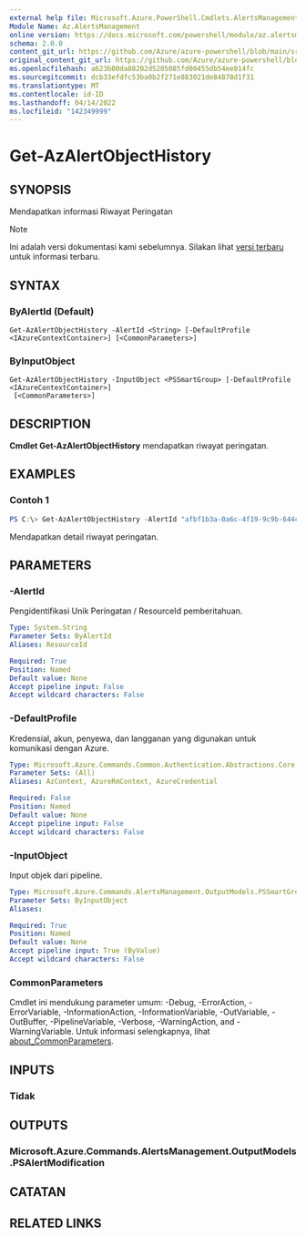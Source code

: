 ```yaml
---
external help file: Microsoft.Azure.PowerShell.Cmdlets.AlertsManagement.dll-Help.xml
Module Name: Az.AlertsManagement
online version: https://docs.microsoft.com/powershell/module/az.alertsmanagement/get-azalertobjecthistory
schema: 2.0.0
content_git_url: https://github.com/Azure/azure-powershell/blob/main/src/AlertsManagement/AlertsManagement/help/Get-AzAlertObjectHistory.md
original_content_git_url: https://github.com/Azure/azure-powershell/blob/main/src/AlertsManagement/AlertsManagement/help/Get-AzAlertObjectHistory.md
ms.openlocfilehash: a623b00da88202d5205085fd00455db54ee014fc
ms.sourcegitcommit: dcb33efdfc53ba0b2f271e883021de84878d1f31
ms.translationtype: MT
ms.contentlocale: id-ID
ms.lasthandoff: 04/14/2022
ms.locfileid: "142349999"
---
```

# Get-AzAlertObjectHistory

## SYNOPSIS
Mendapatkan informasi Riwayat Peringatan

> [!NOTE]
>Ini adalah versi dokumentasi kami sebelumnya. Silakan lihat [versi terbaru](/powershell/module/az.alertsmanagement/get-azalertobjecthistory) untuk informasi terbaru.

## SYNTAX

### ByAlertId (Default)
```
Get-AzAlertObjectHistory -AlertId <String> [-DefaultProfile <IAzureContextContainer>] [<CommonParameters>]
```

### ByInputObject
```
Get-AzAlertObjectHistory -InputObject <PSSmartGroup> [-DefaultProfile <IAzureContextContainer>]
 [<CommonParameters>]
```

## DESCRIPTION
**Cmdlet Get-AzAlertObjectHistory** mendapatkan riwayat peringatan.

## EXAMPLES

### Contoh 1
```powershell
PS C:\> Get-AzAlertObjectHistory -AlertId "afbf1b3a-0a6c-4f19-9c9b-644ccd7b1529"
```

Mendapatkan detail riwayat peringatan. 

## PARAMETERS

### -AlertId
Pengidentifikasi Unik Peringatan / ResourceId pemberitahuan.

```yaml
Type: System.String
Parameter Sets: ByAlertId
Aliases: ResourceId

Required: True
Position: Named
Default value: None
Accept pipeline input: False
Accept wildcard characters: False
```

### -DefaultProfile
Kredensial, akun, penyewa, dan langganan yang digunakan untuk komunikasi dengan Azure.

```yaml
Type: Microsoft.Azure.Commands.Common.Authentication.Abstractions.Core.IAzureContextContainer
Parameter Sets: (All)
Aliases: AzContext, AzureRmContext, AzureCredential

Required: False
Position: Named
Default value: None
Accept pipeline input: False
Accept wildcard characters: False
```

### -InputObject
Input objek dari pipeline.

```yaml
Type: Microsoft.Azure.Commands.AlertsManagement.OutputModels.PSSmartGroup
Parameter Sets: ByInputObject
Aliases:

Required: True
Position: Named
Default value: None
Accept pipeline input: True (ByValue)
Accept wildcard characters: False
```

### CommonParameters
Cmdlet ini mendukung parameter umum: -Debug, -ErrorAction, -ErrorVariable, -InformationAction, -InformationVariable, -OutVariable, -OutBuffer, -PipelineVariable, -Verbose, -WarningAction, and -WarningVariable. Untuk informasi selengkapnya, lihat [about_CommonParameters](http://go.microsoft.com/fwlink/?LinkID=113216).

## INPUTS

### Tidak

## OUTPUTS

### Microsoft.Azure.Commands.AlertsManagement.OutputModels.PSAlertModification

## CATATAN

## RELATED LINKS
